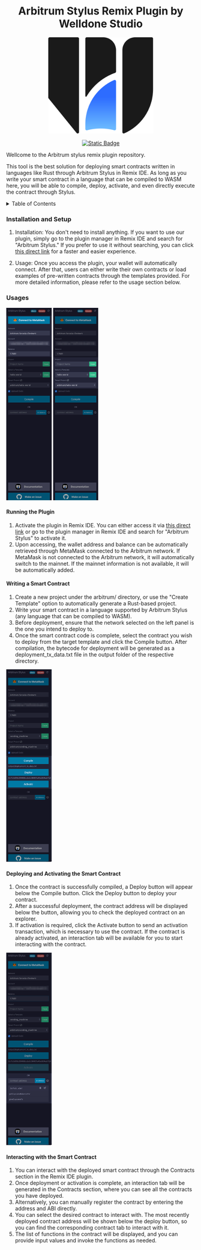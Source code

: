 <div align="center">
  <h1>Arbitrum Stylus Remix Plugin by Welldone Studio</h1>
</div>

<!-- markdownlint-disable -->
<div align="center">
  <img src="public/docs/Icon-b-default.svg" height="256/>
</div>

<div align="center">
  
[![Static Badge](https://img.shields.io/badge/Try_it_out!-2f6df2)](https://remix.ethereum.org/#activate=arbitrum-stylus)

</div>

Wellcome to the Arbitrum stylus remix plugin repository.

This tool is the best solution for deploying smart contracts written in languages like Rust through Arbitrum Stylus in Remix IDE. As long as you write your smart contract in a language that can be compiled to WASM here, you will be able to compile, deploy, activate, and even directly execute the contract through Stylus.


<details> 
<summary>Table of Contents</summary>

- [Arbitrum Stylus Remix Plugin by Welldone Studio](#arbitrum-stylus-remix-plugin-by-welldone-studio)
  - [Installation and Setup](#installation-and-setup)
    - Installation
    - Usage
  - [Usage](#usage)
    - [Running the Plugin](#running-the-plugin)
    - [Writing a Smart Contract](#writing-a-smart-contract)
    - [Deploying and Activating the Smart Contract](#deploying-and-activating-the-smart-contract)
    - [Interacting with the Smart Contract](#interacting-with-the-smart-contract)
</details>

### Installation and Setup

1. Installation: You don't need to install anything. If you want to use our plugin, simply go to the plugin manager in Remix IDE and search for "Arbitrum Stylus." If you prefer to use it without searching, you can click [this direct link](https://remix.ethereum.org/#activate=arbitrum-stylus) for a faster and easier experience.

2. Usage: Once you access the plugin, your wallet will automatically connect. After that, users can either write their own contracts or load examples of pre-written contracts through the templates provided. For more detailed information, please refer to the usage section below.

### Usages

<div>
  <img src="public/docs/account.png" height="512" />
  <img src="public/docs/project.png" height="512" />
</div>

#### Running the Plugin
1. Activate the plugin in Remix IDE. You can either access it via [this direct link](https://remix.ethereum.org/#activate=arbitrum-stylus) or go to the plugin manager in Remix IDE and search for "Arbitrum Stylus" to activate it.
2. Upon accessing, the wallet address and balance can be automatically retrieved through MetaMask connected to the Arbitrum network. If MetaMask is not connected to the Arbitrum network, it will automatically switch to the mainnet. If the mainnet information is not available, it will be automatically added.

#### Writing a Smart Contract
1. Create a new project under the arbitrum/ directory, or use the "Create Template" option to automatically generate a Rust-based project.
2. Write your smart contract in a language supported by Arbitrum Stylus (any language that can be compiled to WASM).
3. Before deployment, ensure that the network selected on the left panel is the one you intend to deploy to.
4. Once the smart contract code is complete, select the contract you wish to deploy from the target template and click the Compile button. After compilation, the bytecode for deployment will be generated as a deployment_tx_data.txt file in the output folder of the respective directory.

<img src="public/docs/execute.png" height="512" />

#### Deploying and Activating the Smart Contract
1. Once the contract is successfully compiled, a Deploy button will appear below the Compile button. Click the Deploy button to deploy your contract.
2. After a successful deployment, the contract address will be displayed below the button, allowing you to check the deployed contract on an explorer.
3. If activation is required, click the Activate button to send an activation transaction, which is necessary to use the contract. If the contract is already activated, an interaction tab will be available for you to start interacting with the contract.

<img src="public/docs/interact.png" height="512" />

####  Interacting with the Smart Contract
1. You can interact with the deployed smart contract through the Contracts section in the Remix IDE plugin.
2. Once deployment or activation is complete, an interaction tab will be generated in the Contracts section, where you can see all the contracts you have deployed.
3. Alternatively, you can manually register the contract by entering the address and ABI directly.
4. You can select the desired contract to interact with. The most recently deployed contract address will be shown below the deploy button, so you can find the corresponding contract tab to interact with it.
5. The list of functions in the contract will be displayed, and you can provide input values and invoke the functions as needed.
